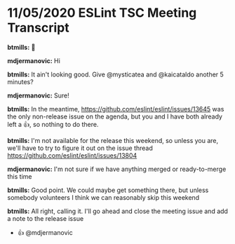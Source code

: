 # 11/05/2020 ESLint TSC Meeting Transcript

**btmills:** 👋

**mdjermanovic:** Hi

**btmills:** It ain't looking good. Give @mysticatea and @kaicataldo another 5 minutes?

**mdjermanovic:** Sure!

**btmills:** In the meantime, https://github.com/eslint/eslint/issues/13645 was the only non-release issue on the agenda, but you and I have both already left a 👍, so nothing to do there.

**btmills:** I'm not available for the release this weekend, so unless you are, we'll have to try to figure it out on the issue thread https://github.com/eslint/eslint/issues/13804

**mdjermanovic:** I'm not sure if we have anything merged or ready-to-merge this time

**btmills:** Good point. We could maybe get something there, but unless somebody volunteers I think we can reasonably skip this weekend

**btmills:** All right, calling it. I'll go ahead and close the meeting issue and add a note to the release issue
 * 👍 @mdjermanovic
